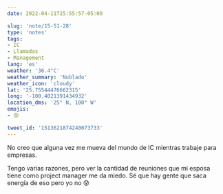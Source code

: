 ```yaml
---
date: 2022-04-11T15:55:57-05:00

slug: 'note/15-51-28'
type: 'notes'
tags:
- IC
- Llamadas
- Management
lang: 'es'
weather: '36.4°C'
weather_summary: 'Nublado'
weather_icon: 'cloudy'
lat: '25.75544476662315'
long: '-100.4021391434932'
location_dms: '25° N, 100° W'
emojis:
- 😰

tweet_id: '1513621874240073733'
---
```

No creo que alguna vez me mueva del mundo de IC mientras trabaje para empresas.

Tengo varias razones, pero ver la cantidad de reuniones que mi esposa tiene como project manager me da miedo. Sé que hay gente que saca energía de eso pero yo no 😰